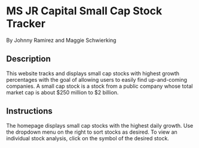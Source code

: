 # MS JR Capital Small Cap Stock Tracker
By Johnny Ramirez and Maggie Schwierking

## Description
This website tracks and displays small cap stocks with highest growth percentages with the goal of allowing users to easily find up-and-coming companies.
A small cap stock is a stock from a public company whose total market cap is about $250 million to $2 billion.

## Instructions
The homepage displays small cap stocks with the highest daily growth. Use the dropdown menu on the right to sort stocks as desired.
To view an individual stock analysis, click on the symbol of the desired stock.  
